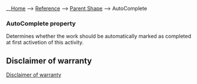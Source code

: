 __[Home](/) --> [Reference](/ref)  -->  [Parent Shape](javascript:history.back()) --> AutoComplete

### AutoComplete property

Determines whether the work should be automatically marked as completed at first activetion of this activity.


## Disclaimer of warranty

[Disclaimer of warranty](../../guides/common/DisclaimerOfWarranty.md)